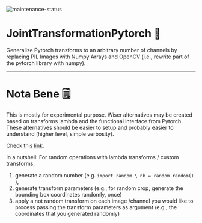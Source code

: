 ![maintenance-status](https://img.shields.io/badge/maintenance-deprecated-red.svg)

# JointTransformationPytorch 🔦
Generalize Pytorch transforms to an arbitrary number of channels by replacing PIL Images with Numpy Arrays and OpenCV (i.e., rewrite part of the pytorch library with numpy).

--------------

# Nota Bene 🗒️

This is mostly for experimental purpose. Wiser alternatives may be created based on transforms lambda and the functional interface from Pytorch. These alternatives should be easier to setup and probably easier to understand (higher level, simple verbosity). 

Check [this link](https://discuss.pytorch.org/t/transforms-compose-and-transforms-lambda-are-just-empty-wrapper/3635). 


In a nutshell:
For random operations with lambda transforms / custom transforms, 

1. generate a random number (e.g. ```import random \ nb = random.random()``` ), 
2. generate transform parameters (e.g., for random crop, generate the bounding box coordinates randomly, once)
3. apply a not random transform on each image /channel you would like to process passing the transform parameters as argument (e.g., the coordinates that you generated randomly)
